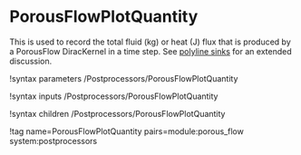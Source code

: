 # PorousFlowPlotQuantity

This is used to record the total fluid (kg) or heat (J) flux that is produced by a PorousFlow DiracKernel in a time step.  See [polyline sinks](sinks.md) for an extended discussion.

!syntax parameters /Postprocessors/PorousFlowPlotQuantity

!syntax inputs /Postprocessors/PorousFlowPlotQuantity

!syntax children /Postprocessors/PorousFlowPlotQuantity

!tag name=PorousFlowPlotQuantity pairs=module:porous_flow system:postprocessors

